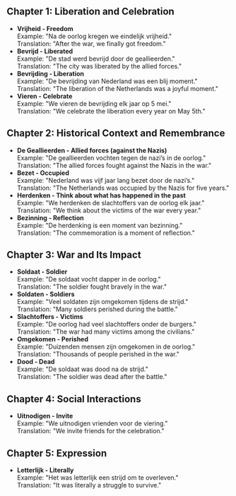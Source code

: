 ## Chapter 1: Liberation and Celebration
- **Vrijheid - Freedom**  
    Example: "Na de oorlog kregen we eindelijk vrijheid."  
    Translation: "After the war, we finally got freedom."
- **Bevrijd - Liberated**  
    Example: "De stad werd bevrijd door de geallieerden."  
    Translation: "The city was liberated by the allied forces."
- **Bevrijding - Liberation**  
    Example: "De bevrijding van Nederland was een blij moment."  
    Translation: "The liberation of the Netherlands was a joyful moment."
- **Vieren - Celebrate**  
    Example: "We vieren de bevrijding elk jaar op 5 mei."  
    Translation: "We celebrate the liberation every year on May 5th."

## Chapter 2: Historical Context and Remembrance
- **De Geallieerden - Allied forces (against the Nazis)**  
    Example: "De geallieerden vochten tegen de nazi’s in de oorlog."  
    Translation: "The allied forces fought against the Nazis in the war."
- **Bezet - Occupied**  
    Example: "Nederland was vijf jaar lang bezet door de nazi’s."  
    Translation: "The Netherlands was occupied by the Nazis for five years."
- **Herdenken - Think about what has happened in the past**  
    Example: "We herdenken de slachtoffers van de oorlog elk jaar."  
    Translation: "We think about the victims of the war every year."
- **Bezinning - Reflection**  
    Example: "De herdenking is een moment van bezinning."  
    Translation: "The commemoration is a moment of reflection."

## Chapter 3: War and Its Impact
- **Soldaat - Soldier**  
    Example: "De soldaat vocht dapper in de oorlog."  
    Translation: "The soldier fought bravely in the war."
- **Soldaten - Soldiers**  
    Example: "Veel soldaten zijn omgekomen tijdens de strijd."  
    Translation: "Many soldiers perished during the battle."
- **Slachtoffers - Victims**  
    Example: "De oorlog had veel slachtoffers onder de burgers."  
    Translation: "The war had many victims among the civilians."
- **Omgekomen - Perished**  
    Example: "Duizenden mensen zijn omgekomen in de oorlog."  
    Translation: "Thousands of people perished in the war."
- **Dood - Dead**  
    Example: "De soldaat was dood na de strijd."  
    Translation: "The soldier was dead after the battle."

## Chapter 4: Social Interactions
- **Uitnodigen - Invite**  
    Example: "We uitnodigen vrienden voor de viering."  
    Translation: "We invite friends for the celebration."

## Chapter 5: Expression
- **Letterlijk - Literally**  
    Example: "Het was letterlijk een strijd om te overleven."  
    Translation: "It was literally a struggle to survive."